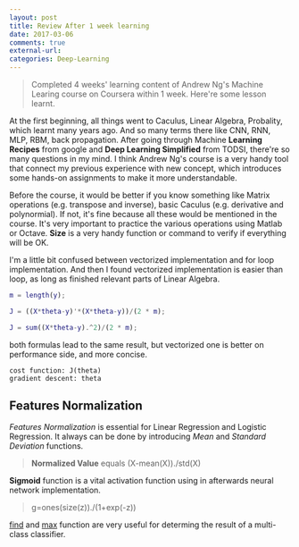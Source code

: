 ```yaml
---
layout: post
title: Review After 1 week learning
date: 2017-03-06
comments: true
external-url:
categories: Deep-Learning
---
```


> Completed 4 weeks' learning content of Andrew Ng's Machine Learing course on Coursera within 1 week. Here're some lesson learnt.

At the first beginning, all things went to Caculus, Linear Algebra, Probality, which learnt many years ago. And so many terms there like CNN, RNN, MLP, RBM, back propagation. After going through Machine **Learning Recipes** from google and **Deep Learning Simplified** from TODSI, there're so many questions in my mind. I think Andrew Ng's course is a very handy tool that connect my previous experience with new concept, which introduces some hands-on assignments to make it more understandable.

Before the course, it would be better if you know something like Matrix operations (e.g. transpose and inverse), basic Caculus (e.g. derivative and polynormial). If not, it's fine because all these would be mentioned in the course. It's very important to practice the various operations using Matlab or Octave. **Size** is a very handy function or command to verify if everything will be OK.

I'm a little bit confused between vectorized implementation and for loop implementation. And then I found vectorized implementation is easier than loop, as long as finished relevant parts of Linear Algebra.
```matlab
m = length(y);

J = ((X*theta-y)'*(X*theta-y))/(2 * m);

J = sum((X*theta-y).^2)/(2 * m);
```

both formulas lead to the same result, but vectorized one is better on performance side, and more concise.

```
cost function: J(theta)
gradient descent: theta
```

## Features Normalization

*Features Normalization* is essential for Linear Regression and Logistic Regression. It always can be done by introducing *Mean* and *Standard Deviation* functions.

> **Normalized Value** equals (X-mean(X))./std(X)

**Sigmoid** function is a vital activation function using in afterwards neural network implementation.

> g=ones(size(z))./(1+exp(-z))

[find](https://au.mathworks.com/help/matlab/ref/find.html) and [max](https://au.mathworks.com/help/matlab/ref/max.html) function are very useful for determing the result of a multi-class classifier.
